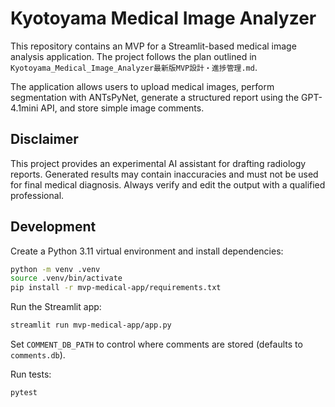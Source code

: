 # Kyotoyama Medical Image Analyzer

This repository contains an MVP for a Streamlit-based medical image analysis application.
The project follows the plan outlined in `Kyotoyama_Medical_Image_Analyzer最新版MVP設計・進捗管理.md`.

The application allows users to upload medical images, perform segmentation with ANTsPyNet,
generate a structured report using the GPT-4.1mini API, and store simple image comments.

## Disclaimer

This project provides an experimental AI assistant for drafting radiology reports.
Generated results may contain inaccuracies and must not be used for final medical
diagnosis. Always verify and edit the output with a qualified professional.

## Development

Create a Python 3.11 virtual environment and install dependencies:

```bash
python -m venv .venv
source .venv/bin/activate
pip install -r mvp-medical-app/requirements.txt
```

Run the Streamlit app:

```bash
streamlit run mvp-medical-app/app.py
```

Set `COMMENT_DB_PATH` to control where comments are stored (defaults to `comments.db`).

Run tests:

```bash
pytest
```
